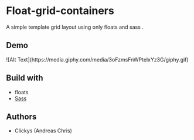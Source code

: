 <h1> Float-grid-containers </h1>
A simple template grid layout using only floats and sass .

<h2>Demo</h2>
![Alt Text](https://media.giphy.com/media/3oFzmsFnWPtelxYz3G/giphy.gif)
<h2> Build with </h2>
  <ul>
    <li>floats</li>
    <li><a href="sass-lang.com/" target="_blank">Sass</a></li>
  </ul>

<h2>Authors</h2>
  <ul>
    <li>Clickys (Andreas Chris)</li>
  </ul>
  
  
